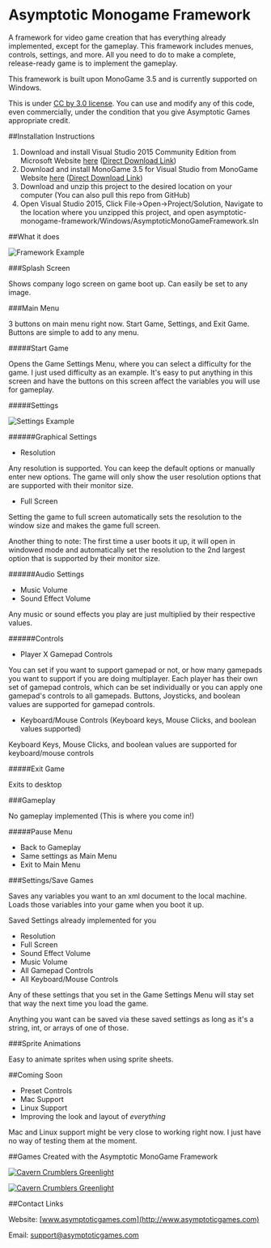 # Asymptotic Monogame Framework

A framework for video game creation that has everything already implemented, except for the gameplay.  This framework includes menues, controls, settings, and more. All you need to do to make a complete, release-ready game is to implement the gameplay.

This framework is built upon MonoGame 3.5 and is currently supported on Windows.

This is under [CC by 3.0 license](https://creativecommons.org/licenses/by/3.0/). You can use and modify any of this code, even commercially, under the condition that you give Asymptotic Games appropriate credit.

##Installation Instructions

 1. Download and install Visual Studio 2015 Community Edition from Microsoft Website [here](https://www.microsoft.com/en-us/download/details.aspx?id=48146) ([Direct Download Link](https://www.microsoft.com/en-us/download/confirmation.aspx?id=48146))
 2. Download and install MonoGame 3.5 for Visual Studio from MonoGame Website [here](http://www.monogame.net/2016/03/17/monogame-3-5/) ([Direct Download Link](http://www.monogame.net/releases/v3.5.1/MonoGameSetup.exe))
 3. Download and unzip this project to the desired location on your computer (You can also pull this repo from GitHub)
 4. Open Visual Studio 2015, Click File->Open->Project/Solution, Navigate to the location where you unzipped this project, and open asymptotic-monogame-framework/Windows/AsymptoticMonoGameFramework.sln

##What it does

![Framework Example](http://asymptoticgames.com/images/framework-example.gif)

###Splash Screen

Shows company logo screen on game boot up. Can easily be set to any image.

###Main Menu

3 buttons on main menu right now.  Start Game, Settings, and Exit Game.  Buttons are simple to add to any menu.

#####Start Game

Opens the Game Settings Menu, where you can select a difficulty for the game.  I just used difficulty as an example.  It's easy to put anything in this screen and have the buttons on this screen affect the variables you will use for gameplay.
  
#####Settings

![Settings Example](http://asymptoticgames.com/images/settings-example.gif)

######Graphical Settings

 - Resolution

Any resolution is supported.  You can keep the default options or manually enter new options.  The game will only show the user resolution options that are supported with their monitor size.

 - Full Screen
  
Setting the game to full screen automatically sets the resolution to the window size and makes the game full screen.

Another thing to note: The first time a user boots it up, it will open in windowed mode and automatically set the resolution to the 2nd largest option that is supported by their monitor size.
 
######Audio Settings

 - Music Volume
 - Sound Effect Volume
 
Any music or sound effects you play are just multiplied by their respective values.
 
######Controls

- Player X Gamepad Controls
  
You can set if you want to support gamepad or not, or how many gamepads you want to support if you are doing multiplayer.  Each player has their own set of gamepad controls, which can be set individually or you can apply one gamepad's controls to all gamepads.  Buttons, Joysticks, and boolean values are supported for gamepad controls.
  
 - Keyboard/Mouse Controls (Keyboard keys, Mouse Clicks, and boolean values supported)
  
Keyboard Keys, Mouse Clicks, and boolean values are supported for keyboard/mouse controls
  
#####Exit Game

Exits to desktop

###Gameplay

No gameplay implemented (This is where you come in!)

#####Pause Menu

 - Back to Gameplay
 - Same settings as Main Menu
 - Exit to Main Menu

###Settings/Save Games

Saves any variables you want to an xml document to the local machine. Loads those variables into your game when you boot it up.  

Saved Settings already implemented for you

 - Resolution
 - Full Screen
 - Sound Effect Volume
 - Music Volume
 - All Gamepad Controls
 - All Keyboard/Mouse Controls
 
Any of these settings that you set in the Game Settings Menu will stay set that way the next time you load the game.

Anything you want can be saved via these saved settings as long as it's a string, int, or arrays of one of those.

###Sprite Animations

Easy to animate sprites when using sprite sheets.

##Coming Soon

 - Preset Controls
 - Mac Support
 - Linux Support
 - Improving the look and layout of *everything*
 
Mac and Linux support might be very close to working right now. I just have no way of testing them at the moment.

##Games Created with the Asymptotic MonoGame Framework

[![Cavern Crumblers Greenlight](http://asymptoticgames.com/images/logo-small.png)](http://www.caverncrumblersgame.com)

[![Cavern Crumblers Greenlight](http://asymptoticgames.com/images/greenlight-widget-image.png)](http://steamcommunity.com/sharedfiles/filedetails/?id=860585134)

##Contact Links

Website: [www.asymptoticgames.com](http://www.asymptoticgames.com)

Email: [support@asymptoticgames.com](support@asymptoticgames.com)
